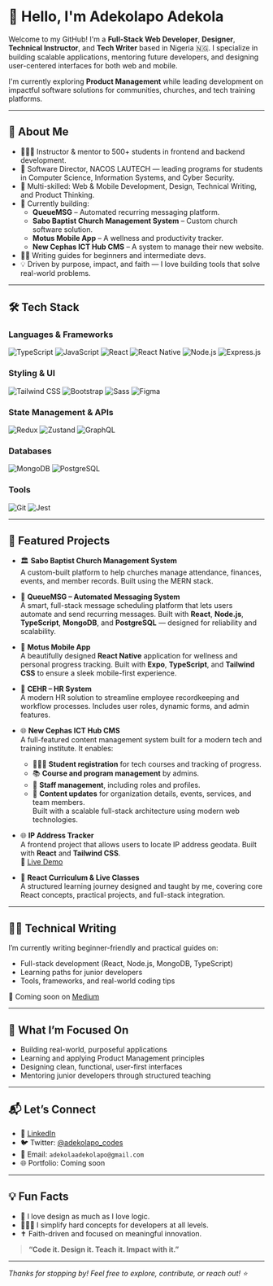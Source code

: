 # <h1>👋 Hello, I'm Adekolapo Adekola </h1>

Welcome to my GitHub! I'm a **Full-Stack Web Developer**, **Designer**, **Technical Instructor**, and **Tech Writer** based in Nigeria 🇳🇬. I specialize in building scalable applications, mentoring future developers, and designing user-centered interfaces for both web and mobile.

I'm currently exploring **Product Management** while leading development on impactful software solutions for communities, churches, and tech training platforms.

---

## 🚀 About Me

- 👨🏽‍🏫 Instructor & mentor to 500+ students in frontend and backend development.
- 🏫 Software Director, NACOS LAUTECH — leading programs for students in Computer Science, Information Systems, and Cyber Security.
- 🎯 Multi-skilled: Web & Mobile Development, Design, Technical Writing, and Product Thinking.
- 🔨 Currently building:
  - **QueueMSG** – Automated recurring messaging platform.
  - **Sabo Baptist Church Management System** – Custom church software solution.
  - **Motus Mobile App** – A wellness and productivity tracker.
  - **New Cephas ICT Hub CMS** – A system to manage their new website.
- ✍🏽 Writing guides for beginners and intermediate devs.
- 💡 Driven by purpose, impact, and faith — I love building tools that solve real-world problems.

---

## 🛠️ Tech Stack

### Languages & Frameworks
![TypeScript](https://img.shields.io/badge/-TypeScript-3178C6?style=flat&logo=typescript&logoColor=white)
![JavaScript](https://img.shields.io/badge/-JavaScript-F7DF1E?style=flat&logo=javascript)
![React](https://img.shields.io/badge/-React-61DAFB?style=flat&logo=react)
![React Native](https://img.shields.io/badge/-React%20Native-61DAFB?style=flat&logo=react)
![Node.js](https://img.shields.io/badge/-Node.js-339933?style=flat&logo=node.js)
![Express.js](https://img.shields.io/badge/-Express-000000?style=flat&logo=express)

### Styling & UI
![Tailwind CSS](https://img.shields.io/badge/-Tailwind%20CSS-38B2AC?style=flat&logo=tailwind-css)
![Bootstrap](https://img.shields.io/badge/-Bootstrap-7952B3?style=flat&logo=bootstrap)
![Sass](https://img.shields.io/badge/-Sass-CC6699?style=flat&logo=sass)
![Figma](https://img.shields.io/badge/-Figma-F24E1E?style=flat&logo=figma)

### State Management & APIs
![Redux](https://img.shields.io/badge/-Redux-764ABC?style=flat&logo=redux)
![Zustand](https://img.shields.io/badge/-Zustand-000?style=flat&logo=zustand&logoColor=white)
![GraphQL](https://img.shields.io/badge/-GraphQL-E10098?style=flat&logo=graphql)

### Databases
![MongoDB](https://img.shields.io/badge/-MongoDB-47A248?style=flat&logo=mongodb)
![PostgreSQL](https://img.shields.io/badge/-PostgreSQL-336791?style=flat&logo=postgresql)

### Tools
![Git](https://img.shields.io/badge/-Git-F05032?style=flat&logo=git)
![Jest](https://img.shields.io/badge/-Jest-C21325?style=flat&logo=jest)

---

## 🧩 Featured Projects

- 🏛 **Sabo Baptist Church Management System**  
  A custom-built platform to help churches manage attendance, finances, events, and member records. Built using the MERN stack.

- 💬 **QueueMSG – Automated Messaging System**  
  A smart, full-stack message scheduling platform that lets users automate and send recurring messages. Built with **React**, **Node.js**, **TypeScript**, **MongoDB**, and **PostgreSQL** — designed for reliability and scalability.

- 📱 **Motus Mobile App**  
  A beautifully designed **React Native** application for wellness and personal progress tracking. Built with **Expo**, **TypeScript**, and **Tailwind CSS** to ensure a sleek mobile-first experience.

- 🧱 **CEHR – HR System**  
  A modern HR solution to streamline employee recordkeeping and workflow processes. Includes user roles, dynamic forms, and admin features.

- 🌐 **New Cephas ICT Hub CMS**  
  A full-featured content management system built for a modern tech and training institute. It enables:
  - 🧑🏽‍🎓 **Student registration** for tech courses and tracking of progress.
  - 📚 **Course and program management** by admins.
  - 👥 **Staff management**, including roles and profiles.
  - 🏢 **Content updates** for organization details, events, services, and team members.  
  Built with a scalable full-stack architecture using modern web technologies.

- 🌐 **IP Address Tracker**  
  A frontend project that allows users to locate IP address geodata. Built with **React** and **Tailwind CSS**.  
  🔗 [Live Demo](https://ip-address-tracker-nine-rho.vercel.app/)

- 🏫 **React Curriculum & Live Classes**  
  A structured learning journey designed and taught by me, covering core React concepts, practical projects, and full-stack integration.

---

## ✍🏽 Technical Writing

I’m currently writing beginner-friendly and practical guides on:

- Full-stack development (React, Node.js, MongoDB, TypeScript)
- Learning paths for junior developers
- Tools, frameworks, and real-world coding tips

📖 Coming soon on [Medium](https://medium.com/@adekolapo)

---

## 🎯 What I’m Focused On

- Building real-world, purposeful applications
- Learning and applying Product Management principles
- Designing clean, functional, user-first interfaces
- Mentoring junior developers through structured teaching

---

## 📬 Let’s Connect

- 💼 [LinkedIn](https://www.linkedin.com/in/adekola-adekolapo)
- 🐦 Twitter: [@adekolapo_codes](https://twitter.com/adekolapo_codes)
- 📩 Email: `adekolaadekolapo@gmail.com`
- 🌐 Portfolio: Coming soon

---

## 💡 Fun Facts

- 🎨 I love design as much as I love logic.
- 🧑🏽‍🏫 I simplify hard concepts for developers at all levels.
- ✝️ Faith-driven and focused on meaningful innovation.

> **“Code it. Design it. Teach it. Impact with it.”**

---

_Thanks for stopping by! Feel free to explore, contribute, or reach out! ⭐_
